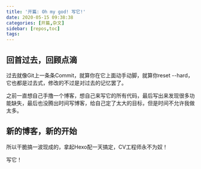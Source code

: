 ```yaml
---
title: '开篇: Oh my god! 写它!'
date: 2020-05-15 09:38:38
categories: [开篇,杂文]
sidebar: [repos,toc]
tags: 
---
```


## 回首过去，回顾点滴

过去就像Git上一条条Commit，就算你在它上面动手动脚，就算你reset --hard，它也都是过去式，修改的不过是对过去的记忆罢了。

之前一直想自己手撸一个博客，想自己来写它的所有代码，最后写出来发现很多功能缺失，最后也没腾出时间写博客，给自己定了太大的目标，但是时间不允许我做太多。

## 新的博客，新的开始

所以干脆搞一波现成的，拿起Hexo配一天搞定，CV工程师永不为奴！

写它！
